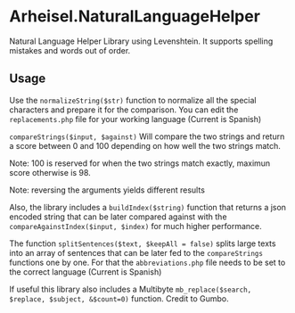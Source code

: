 # Arheisel.NaturalLanguageHelper
 Natural Language Helper Library using Levenshtein. It supports spelling mistakes and words out of order.
 
 ## Usage
 
 Use the `normalizeString($str)` function to normalize all the special characters and prepare it for the comparison. You can edit the `replacements.php` file for your working language (Current is Spanish)
 
 `compareStrings($input, $against)` Will compare the two strings and return a score between 0 and 100 depending on how well the two strings match. 
 
 Note: 100 is reserved for when the two strings match exactly, maximun score otherwise is 98.
 
 Note: reversing the arguments yields different results
 
 Also, the library includes a `buildIndex($string)` function that returns a json encoded string that can be later compared against with the `compareAgainstIndex($input, $index)` for much higher performance.
 
 The function `splitSentences($text, $keepAll = false)` splits large texts into an array of sentences that can be later fed to the `compareStrings` functions one by one. For that the `abbreviations.php` file needs to be set to the correct language (Current is Spanish)
 
 If useful this library also includes a Multibyte `mb_replace($search, $replace, $subject, &$count=0)` function. Credit to Gumbo.
 

